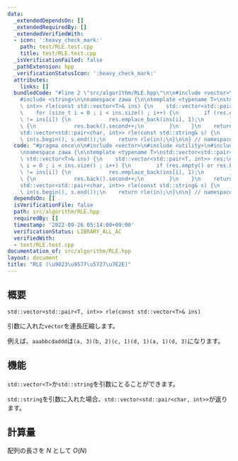 ```yaml
---
data:
  _extendedDependsOn: []
  _extendedRequiredBy: []
  _extendedVerifiedWith:
  - icon: ':heavy_check_mark:'
    path: test/RLE.test.cpp
    title: test/RLE.test.cpp
  _isVerificationFailed: false
  _pathExtension: hpp
  _verificationStatusIcon: ':heavy_check_mark:'
  attributes:
    links: []
  bundledCode: "#line 2 \"src/algorithm/RLE.hpp\"\n\n#include <vector>\n#include <utility>\n\
    #include <string>\n\nnamespace zawa {\n\ntemplate <typename T>\nstd::vector<std::pair<T,\
    \ int>> rle(const std::vector<T>& ins) {\n    std::vector<std::pair<T, int>> res;\n\
    \    for (size_t i = 0 ; i < ins.size() ; i++) {\n        if (res.empty() or res.back().first\
    \ != ins[i]) {\n            res.emplace_back(ins[i], 1);\n        }\n        else\
    \ {\n            res.back().second++;\n        }\n    }\n    return res;\n}\n\n\
    std::vector<std::pair<char, int>> rle(const std::string& s) {\n    std::vector<char>\
    \ in(s.begin(), s.end());\n    return rle(in);\n}\n\n} // namespace zawa\n"
  code: "#pragma once\n\n#include <vector>\n#include <utility>\n#include <string>\n\
    \nnamespace zawa {\n\ntemplate <typename T>\nstd::vector<std::pair<T, int>> rle(const\
    \ std::vector<T>& ins) {\n    std::vector<std::pair<T, int>> res;\n    for (size_t\
    \ i = 0 ; i < ins.size() ; i++) {\n        if (res.empty() or res.back().first\
    \ != ins[i]) {\n            res.emplace_back(ins[i], 1);\n        }\n        else\
    \ {\n            res.back().second++;\n        }\n    }\n    return res;\n}\n\n\
    std::vector<std::pair<char, int>> rle(const std::string& s) {\n    std::vector<char>\
    \ in(s.begin(), s.end());\n    return rle(in);\n}\n\n} // namespace zawa\n"
  dependsOn: []
  isVerificationFile: false
  path: src/algorithm/RLE.hpp
  requiredBy: []
  timestamp: '2022-09-26 05:14:00+09:00'
  verificationStatus: LIBRARY_ALL_AC
  verifiedWith:
  - test/RLE.test.cpp
documentation_of: src/algorithm/RLE.hpp
layout: document
title: "RLE (\u9023\u9577\u5727\u7E2E)"
---
```



## 概要
```
std::vector<std::pair<T, int>> rle(const std::vector<T>& ins)
```

引数に入れた`vector`を連長圧縮します。

例えば、`aaabbcdaddd`は`(a, 3)(b, 2)(c, 1)(d, 1)(a, 1)(d, 3)`になります。


## 機能

`std::vector<T>`か`std::string`を引数にとることができます。

`std::string`を引数に入れた場合、`std::vector<std::pair<char, int>>`が返ります。


## 計算量

配列の長さを $N$ として $O(N)$
